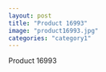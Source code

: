 ```yaml
---
layout: post
title: "Product 16993"
image: "product16993.jpg"
categories: "category1"
---
```

Product 16993
